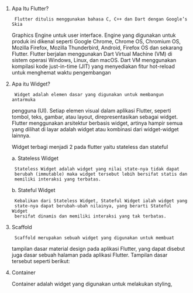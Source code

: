 1. Apa Itu Flutter?
    
        Flutter ditulis menggunakan bahasa C, C++ dan Dart dengan Google’s Skia
    Graphics Engine untuk user interface. Engine yang digunakan untuk produk ini
    dikenal seperti Google Chrome, Chrome OS, Chromium OS, Mozilla Firefox,
    Mozilla Thunderbird, Android, Firefox OS dan sekarang Flutter. Flutter berjalan
    menggunakan Dart Virtual Machine (VM) di sistem operasi Windows, Linux, dan
    macOS. Dart VM menggunakan kompilasi kode just-in-time (JIT) yang
    menyediakan fitur hot-reload untuk menghemat waktu pengembangan

2. Apa itu Widget?
        
        Widget adalah elemen dasar yang digunakan untuk membangun antarmuka
    pengguna (UI). Setiap elemen visual dalam aplikasi Flutter, seperti tombol, teks,
    gambar, atau layout, direpresentasikan sebagai widget. Flutter menggunakan
    arsitektur berbasis widget, artinya hampir semua yang dilihat di layar adalah
    widget atau kombinasi dari widget-widget lainnya.

    Widget terbagi menjadi 2 pada flutter yaitu stateless dan stateful 
    
    a. Stateless Widget
        
        Stateless Widget adalah widget yang nilai state-nya tidak dapat
        berubah (immutable) maka widget tersebut lebih bersifat statis dan
        memiliki interaksi yang terbatas.

    b. Stateful Widget
       
        Kebalikan dari Stateless Widget, Stateful Widget ialah widget yang
        state-nya dapat berubah-ubah nilainya, yang berarti Stateful Widget
        bersifat dinamis dan memiliki interaksi yang tak terbatas.

3. Scaffold

        Scaffold merupakan sebuah widget yang digunakan untuk membuat
    tampilan dasar material design pada aplikasi Flutter, yang dapat disebut juga
    dasar sebuah halaman pada aplikasi Flutter. Tampilan dasar tersebut seperti
    berikut:

4. Container

    Container adalah widget yang digunakan untuk melakukan styling,
